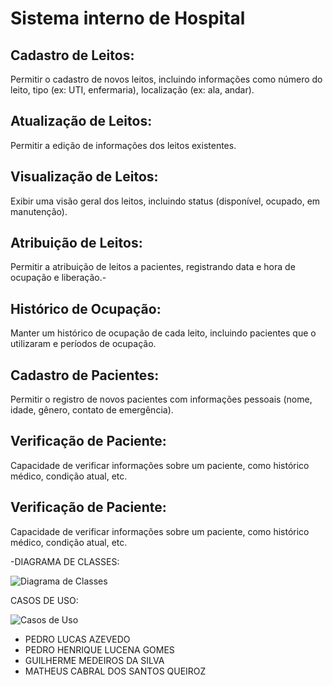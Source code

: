 # Sistema interno de Hospital

## Cadastro de Leitos: 
Permitir o cadastro de novos leitos, incluindo informações como número do leito, tipo (ex: UTI, enfermaria), localização (ex: ala, andar).

## Atualização de Leitos: 
Permitir a edição de informações dos leitos existentes.

## Visualização de Leitos: 
Exibir uma visão geral dos leitos, incluindo status (disponível, ocupado, em manutenção).

## Atribuição de Leitos: 
Permitir a atribuição de leitos a pacientes, registrando data e hora de ocupação e liberação.-

## Histórico de Ocupação: 
Manter um histórico de ocupação de cada leito, incluindo pacientes que o utilizaram e períodos de ocupação.

## Cadastro de Pacientes: 
Permitir o registro de novos pacientes com informações pessoais (nome, idade, gênero, contato de emergência).

## Verificação de Paciente: 
Capacidade de verificar informações sobre um paciente, como histórico médico, condição atual, etc.

## Verificação de Paciente: 
Capacidade de verificar informações sobre um paciente, como histórico médico, condição atual, etc.

-DIAGRAMA DE CLASSES:

![Diagrama de Classes](https://github.com/Guilherme0Medeiros/Projeto-Hospital/assets/141882636/161310c2-cbe4-4a49-8df7-a8bd7c30f12e)

CASOS DE USO:

![Casos de Uso](https://github.com/Guilherme0Medeiros/Projeto-Hospital/assets/141882636/a5f243e7-b008-4428-9d62-ce7b812a5419)


- PEDRO LUCAS AZEVEDO
- PEDRO HENRIQUE LUCENA GOMES
- GUILHERME MEDEIROS DA SILVA
- MATHEUS CABRAL DOS SANTOS QUEIROZ
